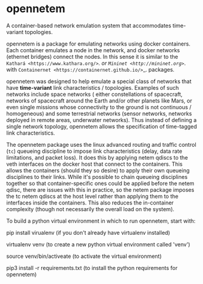 # opennetem
A container-based network emulation system that accommodates time-variant topologies.

opennetem is a package for emulating networks using docker containers.  Each container
emulates a node in the network, and docker networks (ethernet bridges) connect
the nodes.  In this sense it is similar to the `Kathará <https://www.kathara.org/>`_.
or `Mininet <http://mininet.org>`_. with
`Containernet <https://containernet.github.io/>`_.  packages.

opennetem was designed to help emulate a special class of networks that have **time-variant**
link characteristics / topologies.  Examples of such networks include space networks (
either constellations of spacecraft, networks of spacecraft around the Earth and/or
other planets like Mars, or even single missions whose connectivity to the ground
is not continuous / homogeneous) and some terrestrial networks (sensor networks, networks
deployed in remote areas, underwater networks).  Thus instead of defining a single network topology,
opennetem allows the specification of time-tagged link characteristics.

The opennetem package uses the linux advanced routing and traffic control (`tc`) queueing
discipline to impose link characteristics (delay, data rate limitations, and packet
loss).  It does this by applying netem qdiscs to the veth interfaces on the docker
host that connect to the containers.  This allows the containers (should they so
desire) to apply their own queueing disciplines to their links.  While it's possible
to chain queueing disciplines together so that container-specific ones could be
applied before the netem qdisc, there are issues with this in practice, so the netem
package imposes the tc netem qdiscs at the host level rather than applying them to
the interfaces inside the containers.  This also reduces the in-container complexity
(though not necessarily the overall load on the system).

To build a python virtual environment in which to run opennetem, start with:

  pip install virualenv (if you don't already have virtualenv installed)

  virtualenv venv (to create a new python virtual environment called 'venv')

  source venv/bin/activeate (to activate the virtual environment)

  pip3 install -r requirements.txt (to install the python requirements for opennetem)

